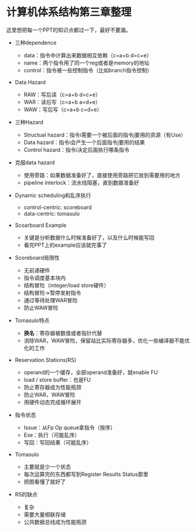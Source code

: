 # 计算机体系结构第三章整理

这里想把每一个PPT的知识点都过一下，最好不要漏。

- 三种dependence
  - data：指令中计算出来数据相互依赖（c=a+b d=c+e）
  - name：两个指令用了同一个reg或者是memory的地址
  - control：指令被一些控制指令（比如branch指令控制）

- Data Hazard

  - RAW：写后读（c=a+b d=c+e）
  - WAR：读后写（c=a+b a=d+e）
  - WAW：写后写（c=a+b c=d+e）

- 三种Hazard

  - Structual hazard：指令i需要一个被后面的指令j要用的资源（有Use）
  - Data hazard：指令i会产生一个后面指令j要用的结果
  - Control hazard：指令i决定后面执行哪条指令
  
- 克服data hazard

  - 使用旁路：如果数据准备好了，直接使用旁路把它放到需要用的地方
  - pipeline interlock：流水线阻塞，直到数据准备好
  
- Dynamic scheduling和乱序执行

  - control-centric: scoreboard
  - data-centric: tomasulo

- Scoarboard Example

  - 关键是分析数据什么时候准备好了，以及什么时候能写回
  - 看完PPT上的example应该就完事了

- Scoreboard局限性

  - 无前递硬件
  - 指令调度基本块内
  - 结构冒险（integer/load store硬件）
  - 结构冒险->暂停发射指令
  - 通过等待处理WAR冒险
  - 防止WAW冒险
  
- Tomasulo特点

  - **换名**：寄存器被数值或者指针代替
  - 消除WAR，WAW冒险，保留站比实际寄存器多，优化一些编译器不能优化的工作
  
- Reservation Stations(RS)

  - operand的一个缓存，全部operand准备好，就enable FU
  - load / store buffer：也是FU
  - 防止寄存器成为性能瓶颈
  - 防止WAR，WAW冒险
  - 用硬件动态完成循环展开
  
- 指令状态

  - Issue：从Fp Op queue拿指令（按序）
  - Exe：执行（可能乱序）
  - 写回：写回结果（可能乱序）
  
- Tomasulo

  - 主要就是少一个状态
  - 每次运算完的东西都写到Register Results Status那里
  - 把图看懂了就好了
  
- RS的缺点

  - 复杂
  - 需要大量相联存储
  - 公共数据总线成为性能瓶颈
  
  
  
  